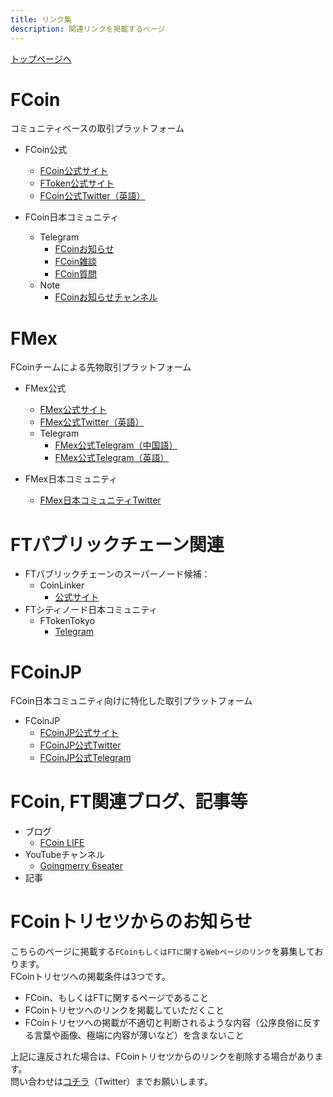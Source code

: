 ```yaml
---
title: リンク集
description: 関連リンクを掲載するページ
---
```


[トップページへ](./)

# FCoin
コミュニティベースの取引プラットフォーム

- FCoin公式
    - [FCoin公式サイト](https://www.fcoin.com)
    - [FToken公式サイト](https://ftoken.com)
    - [FCoin公式Twitter（英語）](https://twitter.com/FCoinOfficial)

- FCoin日本コミュニティ
    - Telegram
        - [FCoinお知らせ](https://t.me/fcoinfanjapanese)
        - [FCoin雑談](https://t.me/fcoinchatjapanese)
        - [FCoin質問](https://t.me/joinchat/H6Li9VMbf4A0XPt6DeJgVA)
    - Note
        - [FCoinお知らせチャンネル](https://note.mu/fcoinfanjapanese)
    
# FMex
FCoinチームによる先物取引プラットフォーム

- FMex公式
    - [FMex公式サイト](https://fmex.com/)
    - [FMex公式Twitter（英語）](https://twitter.com/FMexOfficial)
    - Telegram
        - [FMex公式Telegram（中国語）](https://t.me/FMexOfficial)
        - [FMex公式Telegram（英語）](https://t.me/FMexEnglish)
        
- FMex日本コミュニティ
    - [FMex日本コミュニティTwitter](https://twitter.com/FMexJP)
        
# FTパブリックチェーン関連
- FTパブリックチェーンのスーパーノード候補：
    - CoinLinker
        - [公式サイト](https://www.coinlinker.io)
- FTシティノード日本コミュニティ
    - FTokenTokyo
        - [Telegram](https://t.me/ftokentokyo)
        
# FCoinJP
FCoin日本コミュニティ向けに特化した取引プラットフォーム

- FCoinJP
    - [FCoinJP公式サイト](https://www.fcoinjp.com)
    - [FCoinJP公式Twitter](https://twitter.com/fcoin_jp)
    - [FCoinJP公式Telegram](https://t.me/FCoinJPofficial)
    
# FCoin, FT関連ブログ、記事等
    
- ブログ
    - [FCoin LIFE](https://coin-overallnews.com)
- YouTubeチャンネル
    - [Goingmerry 6seater](https://www.youtube.com/channel/UCInW7R8PV3hs8buiNkuYg3w)
- 記事
   
# FCoinトリセツからのお知らせ

こちらのページに掲載する`FCoinもしくはFTに関するWebページのリンク`を募集しております。  
FCoinトリセツへの掲載条件は3つです。
- FCoin、もしくはFTに関するページであること
- FCoinトリセツへのリンクを掲載していただくこと
- FCoinトリセツへの掲載が不適切と判断されるような内容（公序良俗に反する言葉や画像、極端に内容が薄いなど）を含まないこと

上記に違反された場合は、FCoinトリセツからのリンクを削除する場合があります。  
問い合わせは[コチラ](https://twitter.com/lucied2007)（Twitter）までお願いします。
